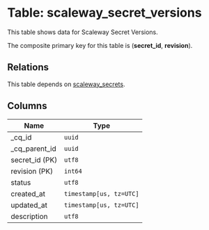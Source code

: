 # Table: scaleway_secret_versions

This table shows data for Scaleway Secret Versions.

The composite primary key for this table is (**secret_id**, **revision**).

## Relations

This table depends on [scaleway_secrets](scaleway_secrets.md).

## Columns

| Name          | Type          |
| ------------- | ------------- |
|_cq_id|`uuid`|
|_cq_parent_id|`uuid`|
|secret_id (PK)|`utf8`|
|revision (PK)|`int64`|
|status|`utf8`|
|created_at|`timestamp[us, tz=UTC]`|
|updated_at|`timestamp[us, tz=UTC]`|
|description|`utf8`|
